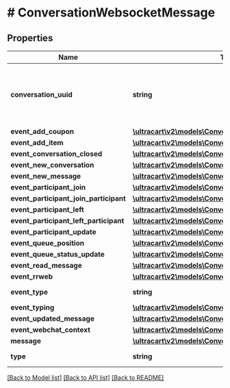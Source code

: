 # # ConversationWebsocketMessage

## Properties

Name | Type | Description | Notes
------------ | ------------- | ------------- | -------------
**conversation_uuid** | **string** | Conversation UUID if the websocket message is tied to a specific conversation | [optional]
**event_add_coupon** | [**\ultracart\v2\models\ConversationEventAddCoupon**](ConversationEventAddCoupon.md) |  | [optional]
**event_add_item** | [**\ultracart\v2\models\ConversationEventAddItem**](ConversationEventAddItem.md) |  | [optional]
**event_conversation_closed** | [**\ultracart\v2\models\ConversationSummary**](ConversationSummary.md) |  | [optional]
**event_new_conversation** | [**\ultracart\v2\models\ConversationSummary**](ConversationSummary.md) |  | [optional]
**event_new_message** | [**\ultracart\v2\models\ConversationSummary**](ConversationSummary.md) |  | [optional]
**event_participant_join** | [**\ultracart\v2\models\ConversationSummary**](ConversationSummary.md) |  | [optional]
**event_participant_join_participant** | [**\ultracart\v2\models\ConversationParticipant**](ConversationParticipant.md) |  | [optional]
**event_participant_left** | [**\ultracart\v2\models\ConversationSummary**](ConversationSummary.md) |  | [optional]
**event_participant_left_participant** | [**\ultracart\v2\models\ConversationParticipant**](ConversationParticipant.md) |  | [optional]
**event_participant_update** | [**\ultracart\v2\models\ConversationSummary**](ConversationSummary.md) |  | [optional]
**event_queue_position** | [**\ultracart\v2\models\ConversationEventQueuePosition**](ConversationEventQueuePosition.md) |  | [optional]
**event_queue_status_update** | [**\ultracart\v2\models\ConversationWebchatQueueStatus**](ConversationWebchatQueueStatus.md) |  | [optional]
**event_read_message** | [**\ultracart\v2\models\ConversationEventReadMessage**](ConversationEventReadMessage.md) |  | [optional]
**event_rrweb** | [**\ultracart\v2\models\ConversationEventRRWeb**](ConversationEventRRWeb.md) |  | [optional]
**event_type** | **string** | Type of event | [optional]
**event_typing** | [**\ultracart\v2\models\ConversationEventTyping**](ConversationEventTyping.md) |  | [optional]
**event_updated_message** | [**\ultracart\v2\models\ConversationMessage**](ConversationMessage.md) |  | [optional]
**event_webchat_context** | [**\ultracart\v2\models\ConversationEventWebchatContext**](ConversationEventWebchatContext.md) |  | [optional]
**message** | [**\ultracart\v2\models\ConversationMessage**](ConversationMessage.md) |  | [optional]
**type** | **string** | Type of message | [optional]

[[Back to Model list]](../../README.md#models) [[Back to API list]](../../README.md#endpoints) [[Back to README]](../../README.md)
